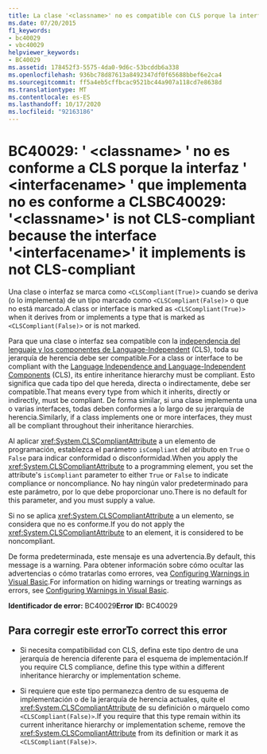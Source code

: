 ```yaml
---
title: La clase '<classname>' no es compatible con CLS porque la interfaz '<interfacename>' que implementa tampoco lo es
ms.date: 07/20/2015
f1_keywords:
- bc40029
- vbc40029
helpviewer_keywords:
- BC40029
ms.assetid: 178452f3-5575-4da0-9d6c-53bcddb6a338
ms.openlocfilehash: 936bc78d87613a8492347df0f65688bbef6e2ca4
ms.sourcegitcommit: ff5a4eb5cffbcac9521bc44a907a118cd7e8638d
ms.translationtype: MT
ms.contentlocale: es-ES
ms.lasthandoff: 10/17/2020
ms.locfileid: "92163186"
---
```

# <a name="bc40029-classname-is-not-cls-compliant-because-the-interface-interfacename-it-implements-is-not-cls-compliant"></a><span data-ttu-id="85bb6-102">BC40029: ' \<classname> ' no es conforme a CLS porque la interfaz ' \<interfacename> ' que implementa no es conforme a CLS</span><span class="sxs-lookup"><span data-stu-id="85bb6-102">BC40029: '\<classname>' is not CLS-compliant because the interface '\<interfacename>' it implements is not CLS-compliant</span></span>

<span data-ttu-id="85bb6-103">Una clase o interfaz se marca como `<CLSCompliant(True)>` cuando se deriva (o lo implementa) de un tipo marcado como `<CLSCompliant(False)>` o que no está marcado.</span><span class="sxs-lookup"><span data-stu-id="85bb6-103">A class or interface is marked as `<CLSCompliant(True)>` when it derives from or implements a type that is marked as `<CLSCompliant(False)>` or is not marked.</span></span>

 <span data-ttu-id="85bb6-104">Para que una clase o interfaz sea compatible con la [independencia del lenguaje y los componentes de Language-Independent](../../../standard/language-independence-and-language-independent-components.md) (CLS), toda su jerarquía de herencia debe ser compatible.</span><span class="sxs-lookup"><span data-stu-id="85bb6-104">For a class or interface to be compliant with the [Language Independence and Language-Independent Components](../../../standard/language-independence-and-language-independent-components.md) (CLS), its entire inheritance hierarchy must be compliant.</span></span> <span data-ttu-id="85bb6-105">Esto significa que cada tipo del que hereda, directa o indirectamente, debe ser compatible.</span><span class="sxs-lookup"><span data-stu-id="85bb6-105">That means every type from which it inherits, directly or indirectly, must be compliant.</span></span> <span data-ttu-id="85bb6-106">De forma similar, si una clase implementa una o varias interfaces, todas deben conformes a lo largo de su jerarquía de herencia.</span><span class="sxs-lookup"><span data-stu-id="85bb6-106">Similarly, if a class implements one or more interfaces, they must all be compliant throughout their inheritance hierarchies.</span></span>

 <span data-ttu-id="85bb6-107">Al aplicar <xref:System.CLSCompliantAttribute> a un elemento de programación, establezca el parámetro `isCompliant` del atributo en `True` o `False` para indicar conformidad o disconformidad.</span><span class="sxs-lookup"><span data-stu-id="85bb6-107">When you apply the <xref:System.CLSCompliantAttribute> to a programming element, you set the attribute's `isCompliant` parameter to either `True` or `False` to indicate compliance or noncompliance.</span></span> <span data-ttu-id="85bb6-108">No hay ningún valor predeterminado para este parámetro, por lo que debe proporcionar uno.</span><span class="sxs-lookup"><span data-stu-id="85bb6-108">There is no default for this parameter, and you must supply a value.</span></span>

 <span data-ttu-id="85bb6-109">Si no se aplica <xref:System.CLSCompliantAttribute> a un elemento, se considera que no es conforme.</span><span class="sxs-lookup"><span data-stu-id="85bb6-109">If you do not apply the <xref:System.CLSCompliantAttribute> to an element, it is considered to be noncompliant.</span></span>

 <span data-ttu-id="85bb6-110">De forma predeterminada, este mensaje es una advertencia.</span><span class="sxs-lookup"><span data-stu-id="85bb6-110">By default, this message is a warning.</span></span> <span data-ttu-id="85bb6-111">Para obtener información sobre cómo ocultar las advertencias o cómo tratarlas como errores, vea [Configuring Warnings in Visual Basic](/visualstudio/ide/configuring-warnings-in-visual-basic).</span><span class="sxs-lookup"><span data-stu-id="85bb6-111">For information on hiding warnings or treating warnings as errors, see [Configuring Warnings in Visual Basic](/visualstudio/ide/configuring-warnings-in-visual-basic).</span></span>

 <span data-ttu-id="85bb6-112">**Identificador de error:** BC40029</span><span class="sxs-lookup"><span data-stu-id="85bb6-112">**Error ID:** BC40029</span></span>

## <a name="to-correct-this-error"></a><span data-ttu-id="85bb6-113">Para corregir este error</span><span class="sxs-lookup"><span data-stu-id="85bb6-113">To correct this error</span></span>

- <span data-ttu-id="85bb6-114">Si necesita compatibilidad con CLS, defina este tipo dentro de una jerarquía de herencia diferente para el esquema de implementación.</span><span class="sxs-lookup"><span data-stu-id="85bb6-114">If you require CLS compliance, define this type within a different inheritance hierarchy or implementation scheme.</span></span>

- <span data-ttu-id="85bb6-115">Si requiere que este tipo permanezca dentro de su esquema de implementación o de la jerarquía de herencia actuales, quite el <xref:System.CLSCompliantAttribute> de su definición o márquelo como `<CLSCompliant(False)>`.</span><span class="sxs-lookup"><span data-stu-id="85bb6-115">If you require that this type remain within its current inheritance hierarchy or implementation scheme, remove the <xref:System.CLSCompliantAttribute> from its definition or mark it as `<CLSCompliant(False)>`.</span></span>

